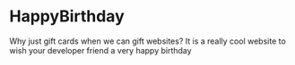 # HappyBirthday
Why just gift cards when we can gift  websites? It is a really cool website to wish your developer friend a very happy birthday
